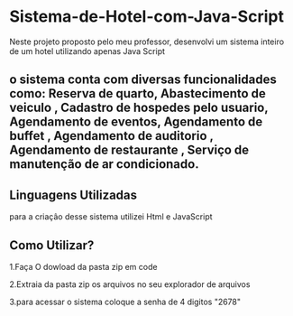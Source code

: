 # Sistema-de-Hotel-com-Java-Script
Neste projeto proposto pelo meu professor, desenvolvi um sistema inteiro de um hotel utilizando apenas Java Script

## o sistema conta com diversas funcionalidades como: Reserva de quarto, Abastecimento de veiculo , Cadastro de hospedes pelo usuario, Agendamento de eventos, Agendamento de buffet , Agendamento de auditorio ,  Agendamento de restaurante , Serviço de manutenção de ar condicionado.

## Linguagens Utilizadas
para a criaçâo desse sistema utilizei Html e JavaScript

## Como Utilizar?
1.Faça O dowload da pasta zip em code

2.Extraia  da pasta zip os arquivos no seu explorador de arquivos

3.para acessar o sistema coloque a senha de 4 digitos "2678"


